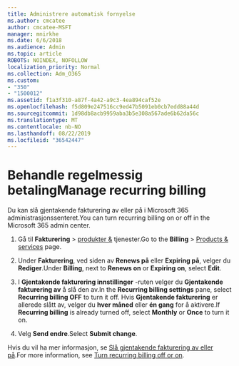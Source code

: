 ```yaml
---
title: Administrere automatisk fornyelse
ms.author: cmcatee
author: cmcatee-MSFT
manager: mnirkhe
ms.date: 6/6/2018
ms.audience: Admin
ms.topic: article
ROBOTS: NOINDEX, NOFOLLOW
localization_priority: Normal
ms.collection: Adm_O365
ms.custom:
- "350"
- "1500012"
ms.assetid: f1a3f310-a87f-4a42-a9c3-4ea894caf52e
ms.openlocfilehash: f5d809e247516cc9ed47b5091eb0cb7edd88a44d
ms.sourcegitcommit: 1d98db8acb9959aba3b5e308a567ade6b62da56c
ms.translationtype: MT
ms.contentlocale: nb-NO
ms.lasthandoff: 08/22/2019
ms.locfileid: "36542447"
---
```

# <a name="manage-recurring-billing"></a><span data-ttu-id="1455c-102">Behandle regelmessig betaling</span><span class="sxs-lookup"><span data-stu-id="1455c-102">Manage recurring billing</span></span>

<span data-ttu-id="1455c-103">Du kan slå gjentakende fakturering av eller på i Microsoft 365 administrasjonssenteret.</span><span class="sxs-lookup"><span data-stu-id="1455c-103">You can turn recurring billing on or off in the Microsoft 365 admin center.</span></span>
  
1. <span data-ttu-id="1455c-104">Gå til **Fakturering** > [produkter &](https://go.microsoft.com/fwlink/p/?linkid=842054) tjenester.</span><span class="sxs-lookup"><span data-stu-id="1455c-104">Go to the **Billing** > [Products & services](https://go.microsoft.com/fwlink/p/?linkid=842054) page.</span></span>

2. <span data-ttu-id="1455c-105">Under **Fakturering**, ved siden av **Renews på** eller **Expiring på**, velger du **Rediger**.</span><span class="sxs-lookup"><span data-stu-id="1455c-105">Under **Billing**, next to **Renews on** or **Expiring on**, select **Edit**.</span></span>

3. <span data-ttu-id="1455c-106">I **Gjentakende fakturering innstillinger** -ruten velger du **Gjentakende fakturering av** å slå den av.</span><span class="sxs-lookup"><span data-stu-id="1455c-106">In the **Recurring billing settings** pane, select **Recurring billing OFF** to turn it off.</span></span> <span data-ttu-id="1455c-107">Hvis **Gjentakende fakturering** er allerede slått av, velger du **hver måned** eller **én gang** for å aktivere.</span><span class="sxs-lookup"><span data-stu-id="1455c-107">If **Recurring billing** is already turned off, select **Monthly** or **Once** to turn it on.</span></span>

4. <span data-ttu-id="1455c-108">Velg **Send endre**.</span><span class="sxs-lookup"><span data-stu-id="1455c-108">Select **Submit change**.</span></span>

<span data-ttu-id="1455c-109">Hvis du vil ha mer informasjon, se [Slå gjentakende fakturering av eller på](https://docs.microsoft.com/office365/admin/subscriptions-and-billing/renew-your-subscription?view=o365-worldwide#turn-recurring-billing-off-or-on).</span><span class="sxs-lookup"><span data-stu-id="1455c-109">For more information, see [Turn recurring billing off or on](https://docs.microsoft.com/office365/admin/subscriptions-and-billing/renew-your-subscription?view=o365-worldwide#turn-recurring-billing-off-or-on).</span></span>